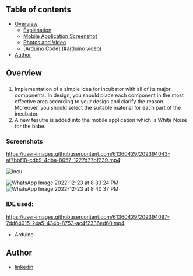 ## Table of contents

- [Overview](#overview)
  - [Explanation](#explanation)
  - [Mobile Application Screenshot](#screenshot)
  - [Photos and Video](#photosandvideos)
  - [Arduino Code] (#arduino video)
- [Author](#author)

## Overview

###
 <ol>
  <li>Implementation of a simple idea for incubator with all of its major components. In design, you should place each component in the most effective area according to your design and clarify the reason.
  Moreover, you should select the suitable material for each part of the incubator.
  <li> A new feautre is added into the mobile application which is White Noise for the babe.
 
 
 </ol>

### Screenshots

https://user-images.githubusercontent.com/61360429/209394043-af7bbf18-cdb9-4dba-8057-1227d77bf239.mp4

![incu](https://user-images.githubusercontent.com/61360429/209394359-04b18b21-f230-4777-af2c-c68d61a6675c.png)

![WhatsApp Image 2022-12-23 at 8 33 24 PM](https://user-images.githubusercontent.com/61360429/209394056-7680c454-2721-48a5-8641-f32391f937e2.jpeg)
![WhatsApp Image 2022-12-23 at 8 40 37 PM](https://user-images.githubusercontent.com/61360429/209394067-8ac73927-0c16-465f-8039-fa6c35f83e68.jpeg)

### IDE used:

https://user-images.githubusercontent.com/61360429/209394097-7dd64015-24a5-434b-8753-ac4f2336ed60.mp4


- Arduino

## Author

- [linkedin ](https://www.linkedin.com/in/mariam-mounier-a8b254192/)
